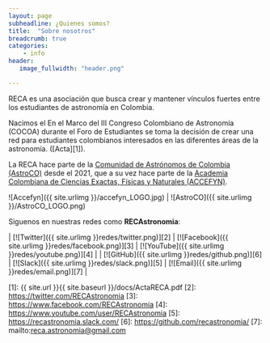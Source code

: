 ```yaml
---
layout: page
subheadline: ¿Quienes somos?
title:  "Sobre nosotros"
breadcrumb: true
categories:
    - info
header:
   image_fullwidth: "header.png"

---
```


RECA es una asociación que busca crear y mantener vínculos fuertes entre los estudiantes de astronomía en Colombia.

Nacimos el En el Marco del III Congreso Colombiano de Astronomía (COCOA) durante el Foro de Estudiantes se toma la decisión de crear una red para estudiantes colombianos interesados en las diferentes áreas de la astronomía. ([Acta][1]).


La RECA hace parte de la [Comunidad de Astrónomos de Colombia (AstroCO)](https://accefyn.com/microsites/nodos/astroco/) desde el 2021, que a su vez hace parte de la [Academia Colombiana de Ciencias Exactas, Físicas y Naturales (ACCEFYN)](https://accefyn.org.co/).

![Accefyn]({{ site.urlimg }}/accefyn_LOGO.jpg) | ![AstroCO]({{ site.urlimg }}/AstroCO_LOGO.png)

<!--
El comité actual lo conformamos:
...Insertar foto de los nuevos
-->

Siguenos en nuestras redes como **RECAstronomia**:

| [![Twitter]({{ site.urlimg }}redes/twitter.png)][2] | [![Facebook]({{ site.urlimg }}redes/facebook.png)][3] | [![YouTube]({{ site.urlimg }}redes/youtube.png)][4] |
| [![GitHub]({{ site.urlimg }}redes/github.png)][6] | [![Slack]({{ site.urlimg }}redes/slack.png)][5] | [![Email]({{ site.urlimg }}redes/email.png)][7] |

 [1]: {{ site.url }}{{ site.baseurl }}/docs/ActaRECA.pdf
 [2]: https://twitter.com/RECAstronomia
 [3]: https://www.facebook.com/RECAstronomia
 [4]: https://www.youtube.com/user/RECAstronomia
 [5]: https://recastronomia.slack.com/
 [6]: https://github.com/recastronomia/
 [7]: mailto:reca.astronomia@gmail.com
